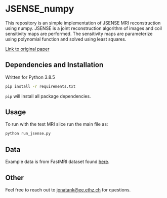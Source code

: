 # JSENSE_numpy
This repository is an simple implementation of JSENSE MRI reconstruction using numpy. JSENSE is a joint reconstruction algorithm of images and coil sensitivity maps are performed. The sensitivity maps are parameterize using polynomial function and solved using least squares. 

[Link to original paper](https://onlinelibrary.wiley.com/doi/full/10.1002/mrm.21245)

## Dependencies and Installation
Written for Python 3.8.5

```bash
pip install -r requirements.txt
```

`pip` will install all package dependencies.

## Usage
To run with the test MRI slice run the main file as:
```bash
python run_jsense.py
```

## Data
Example data is from FastMRI dataset found [here](https://fastmri.org/).

## Other
Feel free to reach out to jonatank@ee.ethz.ch for questions.
